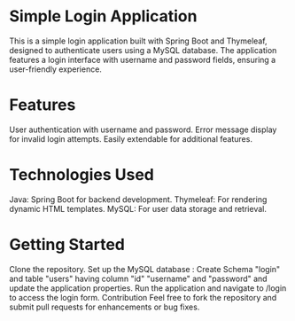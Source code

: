 # Simple Login Application
This is a simple login application built with Spring Boot and Thymeleaf, designed to authenticate users using a MySQL database. 
The application features a login interface with username and password fields, ensuring a user-friendly experience.

# Features
User authentication with username and password.
Error message display for invalid login attempts.
Easily extendable for additional features.

# Technologies Used
Java: Spring Boot for backend development.
Thymeleaf: For rendering dynamic HTML templates.
MySQL: For user data storage and retrieval.

# Getting Started
Clone the repository.
Set up the MySQL database :
Create Schema "login" and table "users" having column "id" "username" and "password"
and update the application properties.
Run the application and navigate to /login to access the login form.
Contribution
Feel free to fork the repository and submit pull requests for enhancements or bug fixes.
